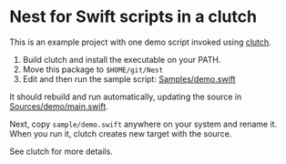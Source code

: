 # Nest for Swift scripts in a clutch

This is an example project with one demo script
invoked using [clutch](https://github.com/swift-nest/clutch.git).

1. Build clutch and install the executable on your PATH.
2. Move this package to `$HOME/git/Nest`
3. Edit and then run the sample script: [Samples/demo.swift](Samples/demo.swift)

It should rebuild and run automatically, updating the source in
[Sources/demo/main.swift](Sources/demo/main.swift).

Next, copy `sample/demo.swift` anywhere on your system and rename it.
When you run it, clutch creates new target with the source.

See clutch for more details.

